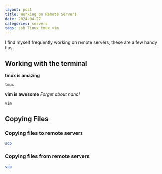 ```yaml
---
layout: post
title: Working on Remote Servers
date: 2024-04-27
categories: servers
tags: ssh linux tmux vim
---
```


I find myself frequently working on remote servers, these are a few handy tips.

## Working with the terminal
**tmux is amazing**
```bash
tmux
```

**vim is awesome**
_Forget about nano!_
```bash
vim
```

## Copying Files
### Copying files to remote servers
```bash
scp
```

### Copying files from remote servers
```bash
scp
```


